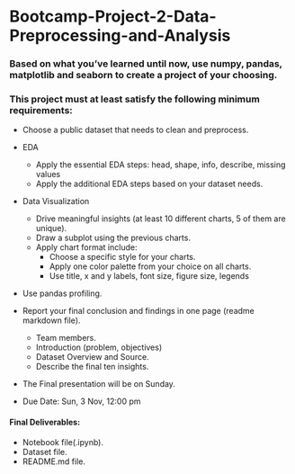 # Bootcamp-Project-2-Data-Preprocessing-and-Analysis


### Based on what you’ve learned until now, use numpy, pandas, matplotlib and seaborn to create a project of your choosing. 
### This project must at least satisfy the following minimum requirements:
- Choose a public dataset that needs to clean and preprocess.
- EDA
  - Apply the essential EDA steps: head, shape, info, describe, missing values
  - Apply the additional EDA steps based on your dataset needs.
- Data Visualization
  - Drive meaningful insights (at least 10 different charts, 5 of them are unique).
  - Draw a subplot using the previous charts.
  - Apply chart format include:
    - Choose a specific style for your charts.
    - Apply one color palette from your choice on all charts.
    - Use title, x  and  y labels, font size, figure size, legends

- Use pandas profiling.
- Report your final conclusion and findings in one page (readme markdown file).
  - Team members.
  - Introduction (problem, objectives)
  - Dataset Overview and Source.
  - Describe the final ten insights.


- The Final presentation will be on Sunday.
- Due Date: Sun, 3 Nov, 12:00 pm

#### Final Deliverables:
- Notebook file(.ipynb).
- Dataset file.
- README.md file.
 

